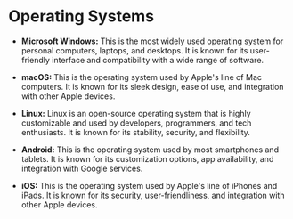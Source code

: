 # Operating Systems

- **Microsoft Windows:** This is the most widely used operating system for personal computers, laptops, and desktops. It is known for its user-friendly interface and compatibility with a wide range of software.

- **macOS:** This is the operating system used by Apple's line of Mac computers. It is known for its sleek design, ease of use, and integration with other Apple devices.

- **Linux:** Linux is an open-source operating system that is highly customizable and used by developers, programmers, and tech enthusiasts. It is known for its stability, security, and flexibility.

- **Android:** This is the operating system used by most smartphones and tablets. It is known for its customization options, app availability, and integration with Google services.

- **iOS:** This is the operating system used by Apple's line of iPhones and iPads. It is known for its security, user-friendliness, and integration with other Apple devices.
